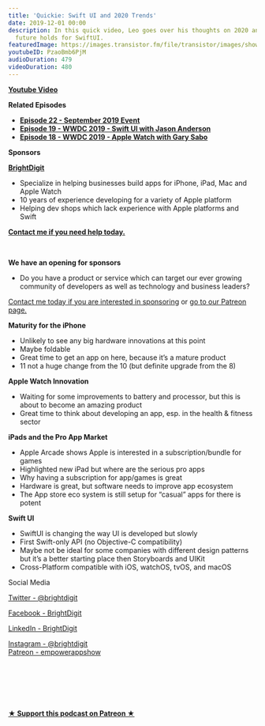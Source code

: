 ```yaml
---
title: 'Quickie: Swift UI and 2020 Trends'
date: 2019-12-01 00:00
description: In this quick video, Leo goes over his thoughts on 2020 and what the
  future holds for SwiftUI.
featuredImage: https://images.transistor.fm/file/transistor/images/show/122/full_1533929410-artwork.jpg
youtubeID: PzaoBmb6PjM
audioDuration: 479
videoDuration: 480
---
```

<p><a href="https://youtu.be/PzaoBmb6PjM"><strong>Youtube Video</strong></a></p><p><b>Related Episodes</b></p><ul>
<li><a href="https://share.transistor.fm/s/7966a039"><strong>Episode 22 - September 2019 Event</strong></a></li>
<li><a href="https://share.transistor.fm/s/03051561"><strong>Episode 19 - WWDC 2019 - Swift UI with Jason Anderson</strong></a></li>
<li><a href="https://share.transistor.fm/s/3d4c7634"><strong>Episode 18 - WWDC 2019 - Apple Watch with Gary Sabo</strong></a></li>
</ul><p><b>Sponsors</b></p><p><a href="https://brightdigit.com/"><strong>BrightDigit</strong></a></p><ul>
<li>Specialize in helping businesses build apps for iPhone, iPad, Mac and Apple Watch</li>
<li>10 years of experience developing for a variety of Apple platform</li>
<li>Helping dev shops which lack experience with Apple platforms and Swift</li>
</ul><p><a href="https://brightdigit.com/contact/"><strong>Contact me if you need help today.</strong></a></p><p><br></p><p><strong>We have an opening for sponsors</strong></p><ul><li>Do you have a product or service which can target our ever growing community of developers as well as technology and business leaders? </li></ul><p><a href="https://brightdigit.com/contact/">Contact me today if you are interested in sponsoring</a> or <a href="https://www.patreon.com/empowerappsshow">go to our Patreon page.</a></p><p><b>Maturity for the iPhone</b></p><ul>
<li>Unlikely to see any big hardware innovations at this point</li>
<li>Maybe foldable</li>
<li>Great time to get an app on here, because it’s a mature product</li>
<li>11 not a huge change from the 10 (but definite upgrade from the 8)</li>
</ul><p><b>Apple Watch Innovation</b></p><ul>
<li>Waiting for some improvements to battery and processor, but this is about to become an amazing product</li>
<li>Great time to think about developing an app, esp. in the health &amp; fitness sector</li>
</ul><p><b>iPads and the Pro App Market</b></p><ul>
<li>Apple Arcade shows Apple is interested in a subscription/bundle for games</li>
<li>Highlighted new iPad but where are the serious pro apps</li>
<li>Why having a subscription for app/games is great</li>
<li>Hardware is great, but software needs to improve app ecosystem</li>
<li>The App store eco system is still setup for “casual” apps for there is potent</li>
</ul><p><b>Swift UI</b></p><ul>
<li>SwiftUI is changing the way UI is developed but slowly</li>
<li>First Swift-only API (no Objective-C compatibility)</li>
<li>Maybe not be ideal for some companies with different design patterns but it’s a better starting place then Storyboards and UIKit</li>
<li>Cross-Platform compatible with iOS, watchOS, tvOS, and macOS</li>
</ul><p>Social Media</p><p><a href="https://twitter.com/brightdigit">Twitter - @brightdigit</a></p><p><a href="http://facebook.com/brightdigit">Facebook - BrightDigit</a></p><p><a href="https://www.linkedin.com/company/bright-digit">LinkedIn - BrightDigit</a></p><p><a href="https://www.instagram.com/brightdigit/">Instagram - @brightdigit</a><br><a href="https://www.patreon.com/empowerappsshow">Patreon - empowerappshow</a></p><p><br></p><p><br></p><p><br></p><p><strong><a rel="payment" title="★ Support this podcast on Patreon ★" href="https://www.patreon.com/empowerappsshow">★ Support this podcast on Patreon ★</a></strong></p>
      